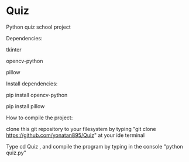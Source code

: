 # Quiz
Python quiz school project


Dependencies:

tkinter

opencv-python

pillow

Install dependencies:

pip install opencv-python

pip install pillow



How to compile the project:


clone this git repository to your filesystem by typing "git clone https://github.com/yonatan895/Quiz" at your ide terminal


Type cd Quiz , and compile the program by typing in the console "python quiz.py"


